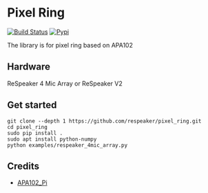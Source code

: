 Pixel Ring
==========

[![Build Status](https://travis-ci.org/respeaker/pixel_ring.svg?branch=master)](https://travis-ci.org/respeaker/pixel_ring)
[![Pypi](https://img.shields.io/pypi/v/pixel-ring.svg)](https://pypi.python.org/pypi/pixel-ring)


The library is for pixel ring based on APA102

## Hardware
ReSpeaker 4 Mic Array or ReSpeaker V2

## Get started
```
git clone --depth 1 https://github.com/respeaker/pixel_ring.git
cd pixel_ring
sudo pip install .
sudo apt install python-numpy
python examples/respeaker_4mic_array.py
```


## Credits
+ [APA102_Pi](https://github.com/tinue/APA102_Pi)
